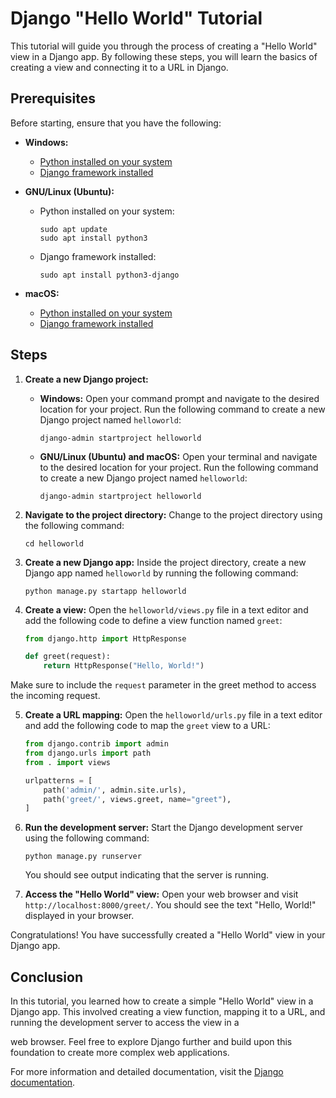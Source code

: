 # Django "Hello World" Tutorial

This tutorial will guide you through the process of creating a "Hello World" view in a Django app. By following these steps, you will learn the basics of creating a view and connecting it to a URL in Django.

## Prerequisites

Before starting, ensure that you have the following:

- **Windows:**
  - [Python installed on your system](https://github.com/Axlfc/python3-course/tree/master#windows-installation)
  - [Django framework installed](https://github.com/Axlfc/python3-course/tree/master/Django_exercises#windows-installation)

- **GNU/Linux (Ubuntu):**
  - Python installed on your system:
    ```shell
    sudo apt update
    sudo apt install python3
    ```
  - Django framework installed:
    ```shell
    sudo apt install python3-django
    ```

- **macOS:**
  - [Python installed on your system](https://github.com/Axlfc/python3-course/tree/master#macos-installation)
  - [Django framework installed](https://github.com/Axlfc/python3-course/tree/master/Django_exercises#macos-installation)

## Steps

1. **Create a new Django project:**

   - **Windows:** Open your command prompt and navigate to the desired location for your project. Run the following command to create a new Django project named `helloworld`:
     ```shell
     django-admin startproject helloworld
     ```

   - **GNU/Linux (Ubuntu) and macOS:** Open your terminal and navigate to the desired location for your project. Run the following command to create a new Django project named `helloworld`:
     ```shell
     django-admin startproject helloworld
     ```

2. **Navigate to the project directory:** Change to the project directory using the following command:

   ```shell
   cd helloworld
   ```

3. **Create a new Django app:** Inside the project directory, create a new Django app named `helloworld` by running the following command:

   ```shell
   python manage.py startapp helloworld
   ```

4. **Create a view:** Open the `helloworld/views.py` file in a text editor and add the following code to define a view function named `greet`:

   ```python
   from django.http import HttpResponse

   def greet(request):
       return HttpResponse("Hello, World!")
   ```
   
Make sure to include the `request` parameter in the greet method to access the incoming request.

5. **Create a URL mapping:** Open the `helloworld/urls.py` file in a text editor and add the following code to map the `greet` view to a URL:

   ```python
   from django.contrib import admin
   from django.urls import path
   from . import views

   urlpatterns = [
       path('admin/', admin.site.urls),
       path('greet/', views.greet, name="greet"),
   ]
   ```

6. **Run the development server:** Start the Django development server using the following command:

   ```shell
   python manage.py runserver
   ```

   You should see output indicating that the server is running.

7. **Access the "Hello World" view:** Open your web browser and visit `http://localhost:8000/greet/`. You should see the text "Hello, World!" displayed in your browser.

Congratulations! You have successfully created a "Hello World" view in your Django app.

## Conclusion

In this tutorial, you learned how to create a simple "Hello World" view in a Django app. This involved creating a view function, mapping it to a URL, and running the development server to access the view in a

 web browser. Feel free to explore Django further and build upon this foundation to create more complex web applications.

For more information and detailed documentation, visit the [Django documentation](https://docs.djangoproject.com/).

